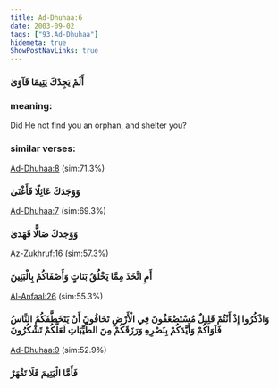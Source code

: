 ```yaml
---
title: Ad-Dhuhaa:6
date: 2003-09-02
tags: ["93.Ad-Dhuhaa"]
hidemeta: true 
ShowPostNavLinks: true 
---
```

### أَلَمْ يَجِدْكَ يَتِيمًا فَآوَىٰ
### meaning: 
Did He not find you an orphan, and shelter you?
### similar verses: 

[Ad-Dhuhaa:8](/93/8) (sim:71.3%)

### وَوَجَدَكَ عَائِلًا فَأَغْنَىٰ

[Ad-Dhuhaa:7](/93/7) (sim:69.3%)

### وَوَجَدَكَ ضَالًّا فَهَدَىٰ

[Az-Zukhruf:16](/43/16) (sim:57.3%)

### أَمِ اتَّخَذَ مِمَّا يَخْلُقُ بَنَاتٍ وَأَصْفَاكُمْ بِالْبَنِينَ

[Al-Anfaal:26](/8/26) (sim:55.3%)

### وَاذْكُرُوا إِذْ أَنْتُمْ قَلِيلٌ مُسْتَضْعَفُونَ فِي الْأَرْضِ تَخَافُونَ أَنْ يَتَخَطَّفَكُمُ النَّاسُ فَآوَاكُمْ وَأَيَّدَكُمْ بِنَصْرِهِ وَرَزَقَكُمْ مِنَ الطَّيِّبَاتِ لَعَلَّكُمْ تَشْكُرُونَ

[Ad-Dhuhaa:9](/93/9) (sim:52.9%)

### فَأَمَّا الْيَتِيمَ فَلَا تَقْهَرْ
